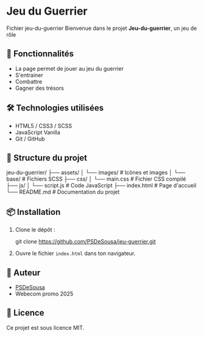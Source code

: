 # Jeu du Guerrier
Fichier jeu-du-guerrier
Bienvenue dans le projet **Jeu-du-guerrier**, un jeu de rôle

## 🚀 Fonctionnalités

- La page permet de jouer au jeu du guerrier
- S'entrainer
- Combattre
- Gagner des trésors

## 🛠️ Technologies utilisées

- HTML5 / CSS3 / SCSS
- JavaScript Vanilla
- Git / GitHub

## 📂 Structure du projet

jeu-du-guerrier/
├── assets/
│   └── images/             # Icônes et images
│   └── base/               # Fichiers SCSS
├── css/
│   └── main.css            # Fichier CSS compilé
├── js/
│   └── script.js           # Code JavaScript
├── index.html              # Page d'accueil
└── README.md               # Documentation du projet
## 📦 Installation

1. Clone le dépôt :
   
   git clone https://github.com/PSDeSousa/jeu-guerrier.git
   
2. Ouvre le fichier `index.html` dans ton navigateur.


## 🙌 Auteur

- [PSDeSousa](https://github.com/PSDeSousa)
- Webecom promo 2025


## 📄 Licence

Ce projet est sous licence MIT.
